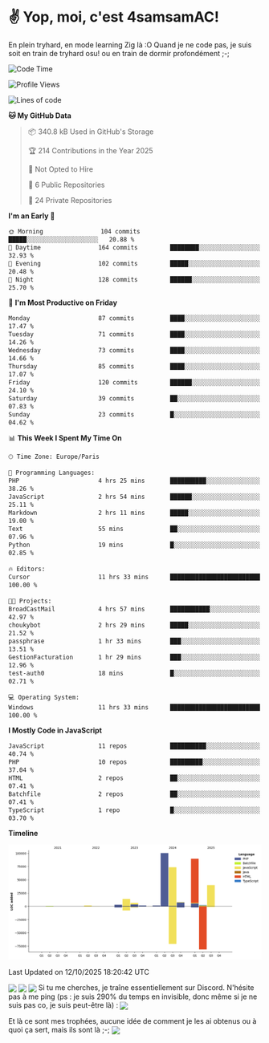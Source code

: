 # ✌ Yop, moi, c'est 4samsamAC!

En plein tryhard, en mode learning Zig là :O Quand je ne code pas, je suis soit en train de tryhard osu! ou en train de dormir profondément ;-;

<!--START_SECTION:waka-->
![Code Time](http://img.shields.io/badge/Code%20Time-891%20hrs%2036%20mins-blue)

![Profile Views](http://img.shields.io/badge/Profile%20Views-0-blue)

![Lines of code](https://img.shields.io/badge/From%20Hello%20World%20I%27ve%20Written-342.4%20thousand%20lines%20of%20code-blue)

**🐱 My GitHub Data** 

> 📦 340.8 kB Used in GitHub's Storage 
 > 
> 🏆 214 Contributions in the Year 2025
 > 
> 🚫 Not Opted to Hire
 > 
> 📜 6 Public Repositories 
 > 
> 🔑 24 Private Repositories 
 > 
**I'm an Early 🐤** 

```text
🌞 Morning                104 commits         █████░░░░░░░░░░░░░░░░░░░░   20.88 % 
🌆 Daytime                164 commits         ████████░░░░░░░░░░░░░░░░░   32.93 % 
🌃 Evening                102 commits         █████░░░░░░░░░░░░░░░░░░░░   20.48 % 
🌙 Night                  128 commits         ██████░░░░░░░░░░░░░░░░░░░   25.70 % 
```
📅 **I'm Most Productive on Friday** 

```text
Monday                   87 commits          ████░░░░░░░░░░░░░░░░░░░░░   17.47 % 
Tuesday                  71 commits          ████░░░░░░░░░░░░░░░░░░░░░   14.26 % 
Wednesday                73 commits          ████░░░░░░░░░░░░░░░░░░░░░   14.66 % 
Thursday                 85 commits          ████░░░░░░░░░░░░░░░░░░░░░   17.07 % 
Friday                   120 commits         ██████░░░░░░░░░░░░░░░░░░░   24.10 % 
Saturday                 39 commits          ██░░░░░░░░░░░░░░░░░░░░░░░   07.83 % 
Sunday                   23 commits          █░░░░░░░░░░░░░░░░░░░░░░░░   04.62 % 
```


📊 **This Week I Spent My Time On** 

```text
🕑︎ Time Zone: Europe/Paris

💬 Programming Languages: 
PHP                      4 hrs 25 mins       ██████████░░░░░░░░░░░░░░░   38.26 % 
JavaScript               2 hrs 54 mins       ██████░░░░░░░░░░░░░░░░░░░   25.11 % 
Markdown                 2 hrs 11 mins       █████░░░░░░░░░░░░░░░░░░░░   19.00 % 
Text                     55 mins             ██░░░░░░░░░░░░░░░░░░░░░░░   07.96 % 
Python                   19 mins             █░░░░░░░░░░░░░░░░░░░░░░░░   02.85 % 

🔥 Editors: 
Cursor                   11 hrs 33 mins      █████████████████████████   100.00 % 

🐱‍💻 Projects: 
BroadCastMail            4 hrs 57 mins       ███████████░░░░░░░░░░░░░░   42.97 % 
choukybot                2 hrs 29 mins       █████░░░░░░░░░░░░░░░░░░░░   21.52 % 
passphrase               1 hr 33 mins        ███░░░░░░░░░░░░░░░░░░░░░░   13.51 % 
GestionFacturation       1 hr 29 mins        ███░░░░░░░░░░░░░░░░░░░░░░   12.96 % 
test-auth0               18 mins             █░░░░░░░░░░░░░░░░░░░░░░░░   02.71 % 

💻 Operating System: 
Windows                  11 hrs 33 mins      █████████████████████████   100.00 % 
```

**I Mostly Code in JavaScript** 

```text
JavaScript               11 repos            ██████████░░░░░░░░░░░░░░░   40.74 % 
PHP                      10 repos            █████████░░░░░░░░░░░░░░░░   37.04 % 
HTML                     2 repos             ██░░░░░░░░░░░░░░░░░░░░░░░   07.41 % 
Batchfile                2 repos             ██░░░░░░░░░░░░░░░░░░░░░░░   07.41 % 
TypeScript               1 repo              █░░░░░░░░░░░░░░░░░░░░░░░░   03.70 % 
```



**Timeline**

![Lines of Code chart](https://raw.githubusercontent.com/4samsamAC/4samsamAC/main/assets/bar_graph.png)


 Last Updated on 12/10/2025 18:20:42 UTC
<!--END_SECTION:waka-->
<img align="center" src="https://wakatime.com/share/@05e9693c-ae09-4eda-80e1-420e9727a814/cd575566-5d1a-4a1b-bd1b-7821aa98ed37.svg"/>
<img align="center" src="https://github-readme-stats.vercel.app/api?username=4samsamAC&show_icons=true&theme=midnight-purple&count_private=true"/>
<img align="center" src="https://github-readme-stats.vercel.app/api/top-langs/?username=4samsamAC&layout=compact&theme=midnight-purple&count_private=true"/>
<!-- [![Ashutosh's github activity graph](https://github-readme-activity-graph.vercel.app/graph?username=4samsamAC&bg_color=2f3640&color=00a8ff&line=82ccdd&point=00a8ff&area=true&hide_border=true)](https://github.com/ashutosh00710/github-readme-activity-graph) -->
Si tu me cherches, je traîne essentiellement sur Discord. N'hésite pas à me ping (ps : je suis 290% du temps en invisible, donc même si je ne suis pas co, je suis peut-être là) : 
<a href="discord://-/users/581625633830993961"><img align="center" src="https://discord.c99.nl/widget/theme-2/581625633830993961.png"/></a>

Et là ce sont mes trophées, aucune idée de comment je les ai obtenus ou à quoi ça sert, mais ils sont là ;-;
<img align="center" src="https://github-profile-trophy.vercel.app/?username=4samsamAC&theme=onedark"/>
